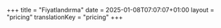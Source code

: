 +++
title = "Fiyatlandırma"
date = 2025-01-08T07:07:07+01:00
layout = "pricing"
translationKey = "pricing"
+++